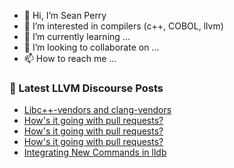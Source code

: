 - 👋 Hi, I’m Sean Perry
- 👀 I’m interested in compilers (c++, COBOL, llvm)
- 🌱 I’m currently learning ...
- 💞️ I’m looking to collaborate on ...
- 📫 How to reach me ...

<!---
s66perry/s66perry is a ✨ special ✨ repository because its `README.md` (this file) appears on your GitHub profile.
You can click the Preview link to take a look at your changes.
--->
### 📕 Latest LLVM Discourse Posts

<!-- DISCOURSE-LLVM:START -->
- [Libc++-vendors and clang-vendors](https://discourse.llvm.org/t/libc-vendors-and-clang-vendors/73188#post_17)
- [How&#39;s it going with pull requests?](https://discourse.llvm.org/t/hows-it-going-with-pull-requests/73467#post_20)
- [How&#39;s it going with pull requests?](https://discourse.llvm.org/t/hows-it-going-with-pull-requests/73467#post_19)
- [How&#39;s it going with pull requests?](https://discourse.llvm.org/t/hows-it-going-with-pull-requests/73467#post_18)
- [Integrating New Commands in lldb](https://discourse.llvm.org/t/integrating-new-commands-in-lldb/73476#post_4)
<!-- DISCOURSE-LLVM:END -->
